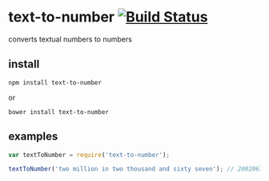 # text-to-number [![Build Status](https://travis-ci.org/icodeforlove/text-to-number.png?branch=master)](https://travis-ci.org/icodeforlove/text-to-number)

converts textual numbers to numbers

## install

```
npm install text-to-number
```

or

```
bower install text-to-number
```

## examples

```javascript
var textToNumber = require('text-to-number');

textToNumber('two million in two thousand and sixty seven'); // 2002067
```
